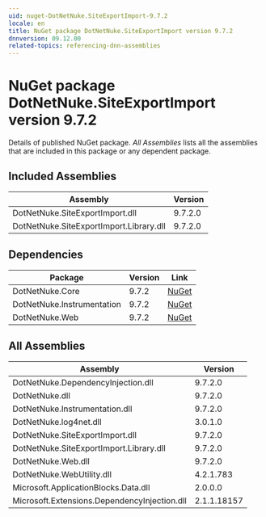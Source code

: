```yaml
---
uid: nuget-DotNetNuke.SiteExportImport-9.7.2
locale: en
title: NuGet package DotNetNuke.SiteExportImport version 9.7.2
dnnversion: 09.12.00
related-topics: referencing-dnn-assemblies
---
```


# NuGet package DotNetNuke.SiteExportImport version 9.7.2
Details of published NuGet package.
*All Assemblies* lists all the assemblies that are included in this package or any dependent package.

## Included Assemblies

|Assembly|Version|
|---|---|
|DotNetNuke.SiteExportImport.dll|9.7.2.0|
|DotNetNuke.SiteExportImport.Library.dll|9.7.2.0|

## Dependencies

|Package|Version|Link|
|---|---|---|
|DotNetNuke.Core|9.7.2|[NuGet](https://www.nuget.org/packages/DotNetNuke.Core/9.7.2)|
|DotNetNuke.Instrumentation|9.7.2|[NuGet](https://www.nuget.org/packages/DotNetNuke.Instrumentation/9.7.2)|
|DotNetNuke.Web|9.7.2|[NuGet](https://www.nuget.org/packages/DotNetNuke.Web/9.7.2)|

## All Assemblies

|Assembly|Version|
|---|---|
|DotNetNuke.DependencyInjection.dll|9.7.2.0|
|DotNetNuke.dll|9.7.2.0|
|DotNetNuke.Instrumentation.dll|9.7.2.0|
|DotNetNuke.log4net.dll|3.0.1.0|
|DotNetNuke.SiteExportImport.dll|9.7.2.0|
|DotNetNuke.SiteExportImport.Library.dll|9.7.2.0|
|DotNetNuke.Web.dll|9.7.2.0|
|DotNetNuke.WebUtility.dll|4.2.1.783|
|Microsoft.ApplicationBlocks.Data.dll|2.0.0.0|
|Microsoft.Extensions.DependencyInjection.dll|2.1.1.18157|

